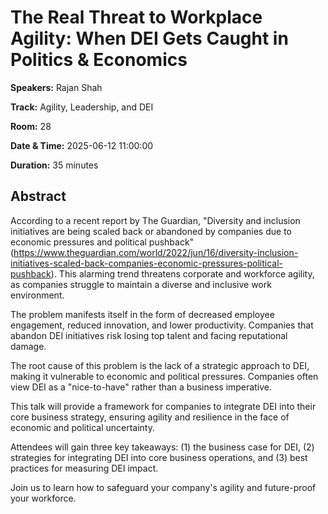 # The Real Threat to Workplace Agility: When DEI Gets Caught in Politics & Economics

**Speakers:** Rajan Shah
                    
**Track:** Agility, Leadership, and DEI
                    
**Room:** 28
                    
**Date & Time:** 2025-06-12 11:00:00
                    
**Duration:** 35 minutes
                    
## Abstract
                    
According to a recent report by The Guardian, "Diversity and inclusion initiatives are being scaled back or abandoned by companies due to economic pressures and political pushback" (https://www.theguardian.com/world/2022/jun/16/diversity-inclusion-initiatives-scaled-back-companies-economic-pressures-political-pushback). This alarming trend threatens corporate and workforce agility, as companies struggle to maintain a diverse and inclusive work environment.

The problem manifests itself in the form of decreased employee engagement, reduced innovation, and lower productivity. Companies that abandon DEI initiatives risk losing top talent and facing reputational damage.

The root cause of this problem is the lack of a strategic approach to DEI, making it vulnerable to economic and political pressures. Companies often view DEI as a "nice-to-have" rather than a business imperative.

This talk will provide a framework for companies to integrate DEI into their core business strategy, ensuring agility and resilience in the face of economic and political uncertainty.

Attendees will gain three key takeaways: (1) the business case for DEI, (2) strategies for integrating DEI into core business operations, and (3) best practices for measuring DEI impact.

Join us to learn how to safeguard your company's agility and future-proof your workforce.
